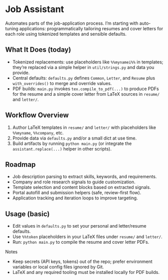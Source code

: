 # Job Assistant

Automates parts of the job-application process. I’m starting with auto-tuning applications: programmatically tailoring resumes and cover letters for each role using tokenized templates and sensible defaults.

## What It Does (today)
- Tokenized replacements: use placeholders like `%%mynamei%%` in templates; they’re replaced via a simple helper in `util/strings.py` and data you provide.
- Central defaults: `defaults.py` defines `Common`, `Letter`, and `Resume` plus `with_overrides()` to merge and override values.
- PDF builds: `main.py` invokes `tex.compile_to_pdf(...)` to produce PDFs for the resume and a simple cover letter from LaTeX sources in `resume/` and `letter/`.

## Workflow Overview
1. Author LaTeX templates in `resume/` and `letter/` with placeholders like `%%myname`, `%%company`, etc.
2. Provide data via `defaults.py` and/or a small dict at use time.
3. Build artifacts by running `python main.py` (or integrate the `assistant.replace(...)` helper in other scripts).

## Roadmap
- Job description parsing to extract skills, keywords, and requirements.
- Company and role research signals to guide customization.
- Template selection and content blocks based on extracted signals.
- Portal autofill and submission helpers (safe, review-first flow).
- Application tracking and iteration loops to improve targeting.

## Usage (basic)
- Edit values in `defaults.py` to set your personal and letter/resume defaults.
- Use `%%token` placeholders in your LaTeX files under `resume/` and `letter/`.
- Run: `python main.py` to compile the resume and cover letter PDFs.

Notes
- Keep secrets (API keys, tokens) out of the repo; prefer environment variables or local config files ignored by Git.
- LaTeX and any required tooling must be installed locally for PDF builds.
